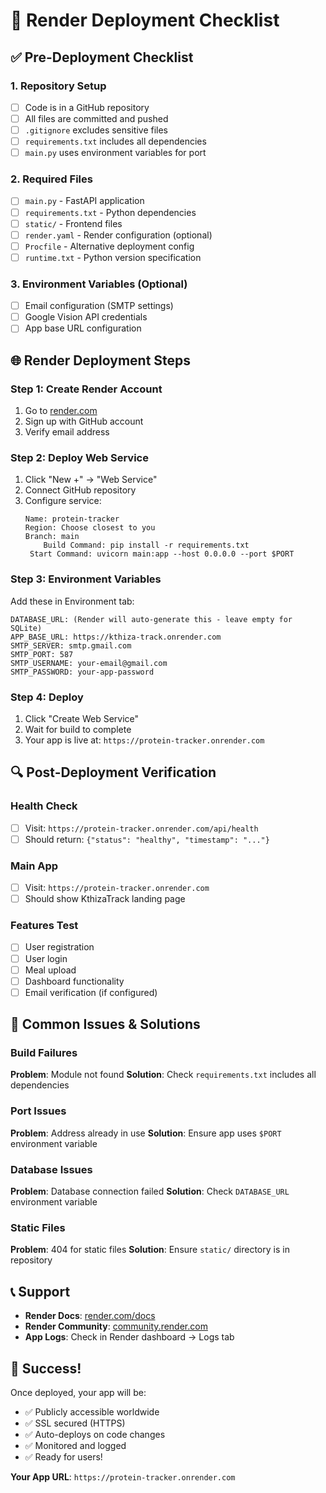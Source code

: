 # 🚀 Render Deployment Checklist

## ✅ Pre-Deployment Checklist

### 1. Repository Setup
- [ ] Code is in a GitHub repository
- [ ] All files are committed and pushed
- [ ] `.gitignore` excludes sensitive files
- [ ] `requirements.txt` includes all dependencies
- [ ] `main.py` uses environment variables for port

### 2. Required Files
- [ ] `main.py` - FastAPI application
- [ ] `requirements.txt` - Python dependencies
- [ ] `static/` - Frontend files
- [ ] `render.yaml` - Render configuration (optional)
- [ ] `Procfile` - Alternative deployment config
- [ ] `runtime.txt` - Python version specification

### 3. Environment Variables (Optional)
- [ ] Email configuration (SMTP settings)
- [ ] Google Vision API credentials
- [ ] App base URL configuration

## 🌐 Render Deployment Steps

### Step 1: Create Render Account
1. Go to [render.com](https://render.com)
2. Sign up with GitHub account
3. Verify email address

### Step 2: Deploy Web Service
1. Click "New +" → "Web Service"
2. Connect GitHub repository
3. Configure service:
   ```
   Name: protein-tracker
   Region: Choose closest to you
   Branch: main
       Build Command: pip install -r requirements.txt
    Start Command: uvicorn main:app --host 0.0.0.0 --port $PORT
   ```

### Step 3: Environment Variables
Add these in Environment tab:
```
DATABASE_URL: (Render will auto-generate this - leave empty for SQLite)
APP_BASE_URL: https://kthiza-track.onrender.com
SMTP_SERVER: smtp.gmail.com
SMTP_PORT: 587
SMTP_USERNAME: your-email@gmail.com
SMTP_PASSWORD: your-app-password
```

### Step 4: Deploy
1. Click "Create Web Service"
2. Wait for build to complete
3. Your app is live at: `https://protein-tracker.onrender.com`

## 🔍 Post-Deployment Verification

### Health Check
- [ ] Visit: `https://protein-tracker.onrender.com/api/health`
- [ ] Should return: `{"status": "healthy", "timestamp": "..."}`

### Main App
- [ ] Visit: `https://protein-tracker.onrender.com`
- [ ] Should show KthizaTrack landing page

### Features Test
- [ ] User registration
- [ ] User login
- [ ] Meal upload
- [ ] Dashboard functionality
- [ ] Email verification (if configured)

## 🐛 Common Issues & Solutions

### Build Failures
**Problem**: Module not found
**Solution**: Check `requirements.txt` includes all dependencies

### Port Issues
**Problem**: Address already in use
**Solution**: Ensure app uses `$PORT` environment variable

### Database Issues
**Problem**: Database connection failed
**Solution**: Check `DATABASE_URL` environment variable

### Static Files
**Problem**: 404 for static files
**Solution**: Ensure `static/` directory is in repository

## 📞 Support

- **Render Docs**: [render.com/docs](https://render.com/docs)
- **Render Community**: [community.render.com](https://community.render.com)
- **App Logs**: Check in Render dashboard → Logs tab

## 🎉 Success!

Once deployed, your app will be:
- ✅ Publicly accessible worldwide
- ✅ SSL secured (HTTPS)
- ✅ Auto-deploys on code changes
- ✅ Monitored and logged
- ✅ Ready for users!

**Your App URL**: `https://protein-tracker.onrender.com`
